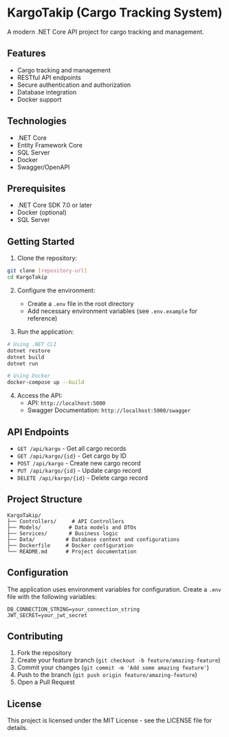# KargoTakip (Cargo Tracking System)

A modern .NET Core API project for cargo tracking and management.

## Features

- Cargo tracking and management
- RESTful API endpoints
- Secure authentication and authorization
- Database integration
- Docker support

## Technologies

- .NET Core
- Entity Framework Core
- SQL Server
- Docker
- Swagger/OpenAPI

## Prerequisites

- .NET Core SDK 7.0 or later
- Docker (optional)
- SQL Server

## Getting Started

1. Clone the repository:
```bash
git clone [repository-url]
cd KargoTakip
```

2. Configure the environment:
   - Create a `.env` file in the root directory
   - Add necessary environment variables (see `.env.example` for reference)

3. Run the application:

```bash
# Using .NET CLI
dotnet restore
dotnet build
dotnet run

# Using Docker
docker-compose up --build
```

4. Access the API:
   - API: `http://localhost:5000`
   - Swagger Documentation: `http://localhost:5000/swagger`

## API Endpoints

- `GET /api/kargo` - Get all cargo records
- `GET /api/kargo/{id}` - Get cargo by ID
- `POST /api/kargo` - Create new cargo record
- `PUT /api/kargo/{id}` - Update cargo record
- `DELETE /api/kargo/{id}` - Delete cargo record

## Project Structure

```
KargoTakip/
├── Controllers/     # API Controllers
├── Models/         # Data models and DTOs
├── Services/       # Business logic
├── Data/          # Database context and configurations
├── Dockerfile     # Docker configuration
└── README.md      # Project documentation
```

## Configuration

The application uses environment variables for configuration. Create a `.env` file with the following variables:

```env
DB_CONNECTION_STRING=your_connection_string
JWT_SECRET=your_jwt_secret
```

## Contributing

1. Fork the repository
2. Create your feature branch (`git checkout -b feature/amazing-feature`)
3. Commit your changes (`git commit -m 'Add some amazing feature'`)
4. Push to the branch (`git push origin feature/amazing-feature`)
5. Open a Pull Request

## License

This project is licensed under the MIT License - see the LICENSE file for details.